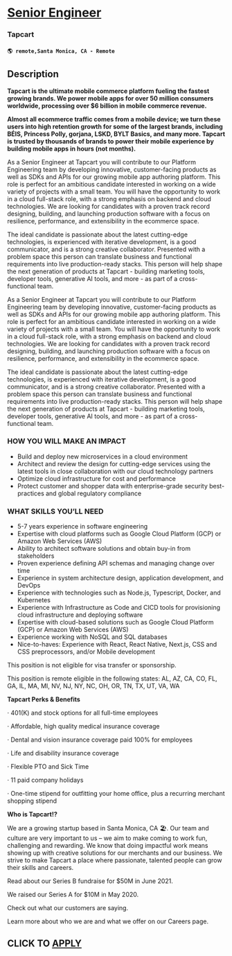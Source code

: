 # [Senior Engineer](https://www.remotewlb.com/apply/senior-engineer-116473)  
### Tapcart  
#### `🌎 remote,Santa Monica, CA - Remote`  

## Description

 **Tapcart is the ultimate mobile commerce platform fueling the fastest growing brands. We power mobile apps for over 50 million consumers worldwide, processing over $6 billion in mobile commerce revenue.**

  

 **Almost all ecommerce traffic comes from a mobile device; we turn these users into high retention growth for some of the largest brands, including BÉIS, Princess Polly, gorjana, LSKD, BYLT Basics, and many more. Tapcart is trusted by thousands of brands to power their mobile experience by building mobile apps in hours (not months).**

  

  

As a Senior Engineer at Tapcart you will contribute to our Platform Engineering team by developing innovative, customer-facing products as well as SDKs and APIs for our growing mobile app authoring platform. This role is perfect for an ambitious candidate interested in working on a wide variety of projects with a small team. You will have the opportunity to work in a cloud full-stack role, with a strong emphasis on backend and cloud technologies. We are looking for candidates with a proven track record designing, building, and launching production software with a focus on resilience, performance, and extensibility in the ecommerce space.

  

The ideal candidate is passionate about the latest cutting-edge technologies, is experienced with iterative development, is a good communicator, and is a strong creative collaborator. Presented with a problem space this person can translate business and functional requirements into live production-ready stacks. This person will help shape the next generation of products at Tapcart - building marketing tools, developer tools, generative AI tools, and more - as part of a cross-functional team.

  

  

As a Senior Engineer at Tapcart you will contribute to our Platform Engineering team by developing innovative, customer-facing products as well as SDKs and APIs for our growing mobile app authoring platform. This role is perfect for an ambitious candidate interested in working on a wide variety of projects with a small team. You will have the opportunity to work in a cloud full-stack role, with a strong emphasis on backend and cloud technologies. We are looking for candidates with a proven track record designing, building, and launching production software with a focus on resilience, performance, and extensibility in the ecommerce space.

  

The ideal candidate is passionate about the latest cutting-edge technologies, is experienced with iterative development, is a good communicator, and is a strong creative collaborator. Presented with a problem space this person can translate business and functional requirements into live production-ready stacks. This person will help shape the next generation of products at Tapcart - building marketing tools, developer tools, generative AI tools, and more - as part of a cross-functional team.

  

### HOW YOU WILL MAKE AN IMPACT

* Build and deploy new microservices in a cloud environment
* Architect and review the design for cutting-edge services using the latest tools in close collaboration with our cloud technology partners
* Optimize cloud infrastructure for cost and performance
* Protect customer and shopper data with enterprise-grade security best-practices and global regulatory compliance

  

### WHAT SKILLS YOU’LL NEED

* 5-7 years experience in software engineering
* Expertise with cloud platforms such as Google Cloud Platform (GCP) or Amazon Web Services (AWS)
* Ability to architect software solutions and obtain buy-in from stakeholders
* Proven experience defining API schemas and managing change over time
* Experience in system architecture design, application development, and DevOps
* Experience with technologies such as Node.js, Typescript, Docker, and Kubernetes
* Experience with Infrastructure as Code and CICD tools for provisioning cloud infrastructure and deploying software
* Expertise with cloud-based solutions such as Google Cloud Platform (GCP) or Amazon Web Services (AWS)
* Experience working with NoSQL and SQL databases
* Nice-to-haves: Experience with React, React Native, Next.js, CSS and CSS preprocessors, and/or Mobile development

  

This position is not eligible for visa transfer or sponsorship.

This position is remote eligible in the following states: AL, AZ, CA, CO, FL, GA, IL, MA, MI, NV, NJ, NY, NC, OH, OR, TN, TX, UT, VA, WA

  

 **Tapcart Perks & Benefits**

· 401(K) and stock options for all full-time employees

· Affordable, high quality medical insurance coverage

· Dental and vision insurance coverage paid 100% for employees

· Life and disability insurance coverage

· Flexible PTO and Sick Time

· 11 paid company holidays

· One-time stipend for outfitting your home office, plus a recurring merchant shopping stipend

  

 **Who is Tapcart!?**

We are a growing startup based in Santa Monica, CA 🏖. Our team and culture are very important to us – we aim to make coming to work fun, challenging and rewarding. We know that doing impactful work means showing up with creative solutions for our merchants and our business. We strive to make Tapcart a place where passionate, talented people can grow their skills and careers.

  

Read about our Series B fundraise for $50M in June 2021.

We raised our Series A for $10M in May 2020.

Check out what our customers are saying.

Learn more about who we are and what we offer on our Careers page.

  

  

  
## CLICK TO [APPLY](https://www.remotewlb.com/apply/senior-engineer-116473)

